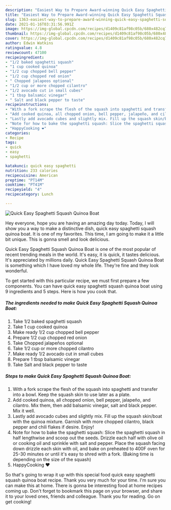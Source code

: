 ```yaml
---
description: "Easiest Way to Prepare Award-winning Quick Easy Spaghetti Squash Quinoa Boat"
title: "Easiest Way to Prepare Award-winning Quick Easy Spaghetti Squash Quinoa Boat"
slug: 1363-easiest-way-to-prepare-award-winning-quick-easy-spaghetti-squash-quinoa-boat
date: 2021-01-16T03:31:56.991Z
image: https://img-global.cpcdn.com/recipes/d1409c81af98c05b/680x482cq70/quick-easy-spaghetti-squash-quinoa-boat-recipe-main-photo.jpg
thumbnail: https://img-global.cpcdn.com/recipes/d1409c81af98c05b/680x482cq70/quick-easy-spaghetti-squash-quinoa-boat-recipe-main-photo.jpg
cover: https://img-global.cpcdn.com/recipes/d1409c81af98c05b/680x482cq70/quick-easy-spaghetti-squash-quinoa-boat-recipe-main-photo.jpg
author: Edwin Watkins
ratingvalue: 4.8
reviewcount: 47100
recipeingredient:
- "1/2 baked spaghetti squash"
- "1 cup cooked quinoa"
- "1/2 cup chopped bell pepper"
- "1/2 cup chopped red onion"
- " Chopped jalapeos optional"
- "1/2 cup or more chopped cilantro"
- "1/2 avocado cut in small cubes"
- "1 tbsp balsamic vinegar"
- " Salt and black pepper to taste"
recipeinstructions:
- "With a fork scrape the flesh of the squash into spaghetti and transfer into a bowl. Keep the squash skin to use later as a plate."
- "Add cooked quinoa, all chopped onion, bell pepper, jalapeño, and cilantro. Mix them, then add balsamic vinegar, salt and black pepper. Mix it well."
- "Lastly add avocado cubes and slightly mix. Fill up the squash skin/boat with the quinoa mixture. Garnish with more chopped cilantro, black pepper and chili flakes if desire. Enjoy!"
- "Note for how to bake the spaghetti squash: Slice the spaghetti squash in half lengthwise and scoop out the seeds. Drizzle each half with olive oil or cooking oil and sprinkle with salt and pepper. Place the squash facing down drizzle each skin with oil, and bake on preheated to 400F oven for 25-30 minutes or until it&#39;s easy to shred with a fork. (Baking time is depending on the size of the squash)"
- "HappyCooking ❤️"
categories:
- Recipe
tags:
- quick
- easy
- spaghetti

katakunci: quick easy spaghetti 
nutrition: 233 calories
recipecuisine: American
preptime: "PT14M"
cooktime: "PT41M"
recipeyield: "4"
recipecategory: Lunch

---
```



![Quick Easy Spaghetti Squash Quinoa Boat](https://img-global.cpcdn.com/recipes/d1409c81af98c05b/680x482cq70/quick-easy-spaghetti-squash-quinoa-boat-recipe-main-photo.jpg)

Hey everyone, hope you are having an amazing day today. Today, I will show you a way to make a distinctive dish, quick easy spaghetti squash quinoa boat. It is one of my favorites. This time, I am going to make it a little bit unique. This is gonna smell and look delicious.



Quick Easy Spaghetti Squash Quinoa Boat is one of the most popular of recent trending meals in the world. It's easy, it is quick, it tastes delicious. It's appreciated by millions daily. Quick Easy Spaghetti Squash Quinoa Boat is something which I have loved my whole life. They're fine and they look wonderful.


To get started with this particular recipe, we must first prepare a few components. You can have quick easy spaghetti squash quinoa boat using 9 ingredients and 5 steps. Here is how you cook that.

<!--inarticleads1-->

##### The ingredients needed to make Quick Easy Spaghetti Squash Quinoa Boat:

1. Take 1/2 baked spaghetti squash
1. Take 1 cup cooked quinoa
1. Make ready 1/2 cup chopped bell pepper
1. Prepare 1/2 cup chopped red onion
1. Take  Chopped jalapeños optional
1. Take 1/2 cup or more chopped cilantro
1. Make ready 1/2 avocado cut in small cubes
1. Prepare 1 tbsp balsamic vinegar
1. Take  Salt and black pepper to taste




<!--inarticleads2-->

##### Steps to make Quick Easy Spaghetti Squash Quinoa Boat:

1. With a fork scrape the flesh of the squash into spaghetti and transfer into a bowl. Keep the squash skin to use later as a plate.
1. Add cooked quinoa, all chopped onion, bell pepper, jalapeño, and cilantro. Mix them, then add balsamic vinegar, salt and black pepper. Mix it well.
1. Lastly add avocado cubes and slightly mix. Fill up the squash skin/boat with the quinoa mixture. Garnish with more chopped cilantro, black pepper and chili flakes if desire. Enjoy!
1. Note for how to bake the spaghetti squash: Slice the spaghetti squash in half lengthwise and scoop out the seeds. Drizzle each half with olive oil or cooking oil and sprinkle with salt and pepper. Place the squash facing down drizzle each skin with oil, and bake on preheated to 400F oven for 25-30 minutes or until it&#39;s easy to shred with a fork. (Baking time is depending on the size of the squash)
1. HappyCooking ❤️




So that's going to wrap it up with this special food quick easy spaghetti squash quinoa boat recipe. Thank you very much for your time. I'm sure you can make this at home. There is gonna be interesting food at home recipes coming up. Don't forget to bookmark this page on your browser, and share it to your loved ones, friends and colleague. Thank you for reading. Go on get cooking!
